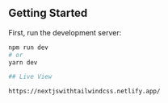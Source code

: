 
## Getting Started

First, run the development server:

```bash
npm run dev
# or
yarn dev

## Live View

https://nextjswithtailwindcss.netlify.app/

